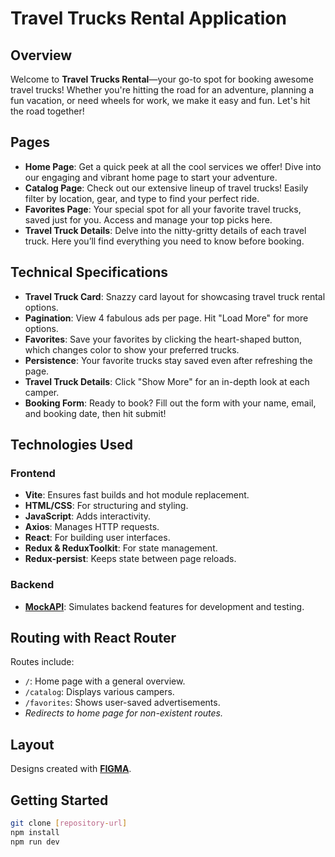 # Travel Trucks Rental Application

## Overview

Welcome to **Travel Trucks Rental**—your go-to spot for booking awesome travel trucks! Whether you're hitting the road for an adventure, planning a fun vacation, or need wheels for work, we make it easy and fun. Let's hit the road together!

## Pages

- **Home Page**: Get a quick peek at all the cool services we offer! Dive into our engaging and vibrant home page to start your adventure.
- **Catalog Page**: Check out our extensive lineup of travel trucks! Easily filter by location, gear, and type to find your perfect ride.
- **Favorites Page**: Your special spot for all your favorite travel trucks, saved just for you. Access and manage your top picks here.
- **Travel Truck Details**: Delve into the nitty-gritty details of each travel truck. Here you’ll find everything you need to know before booking.

## Technical Specifications

- **Travel Truck Card**: Snazzy card layout for showcasing travel truck rental options.
- **Pagination**: View 4 fabulous ads per page. Hit "Load More" for more options.
- **Favorites**: Save your favorites by clicking the heart-shaped button, which changes color to show your preferred trucks.
- **Persistence**: Your favorite trucks stay saved even after refreshing the page.
- **Travel Truck Details**: Click "Show More" for an in-depth look at each camper.
- **Booking Form**: Ready to book? Fill out the form with your name, email, and booking date, then hit submit!

## Technologies Used

### Frontend

- **Vite**: Ensures fast builds and hot module replacement.
- **HTML/CSS**: For structuring and styling.
- **JavaScript**: Adds interactivity.
- **Axios**: Manages HTTP requests.
- **React**: For building user interfaces.
- **Redux & ReduxToolkit**: For state management.
- **Redux-persist**: Keeps state between page reloads.

### Backend

- **[MockAPI](https://66b1f8e71ca8ad33d4f5f63e.mockapi.io/campers)**: Simulates backend features for development and testing.

## Routing with React Router

Routes include:

- `/`: Home page with a general overview.
- `/catalog`: Displays various campers.
- `/favorites`: Shows user-saved advertisements.
- _Redirects to home page for non-existent routes._

## Layout

Designs created with **[FIGMA](https://www.figma.com/design/6vTbzaB3EPgOreQz2jOJJe/Campers?node-id=0-1&t=wWUj9PeSd7v1KZ5q-1)**.

## Getting Started

```bash
git clone [repository-url]
npm install
npm run dev
```
